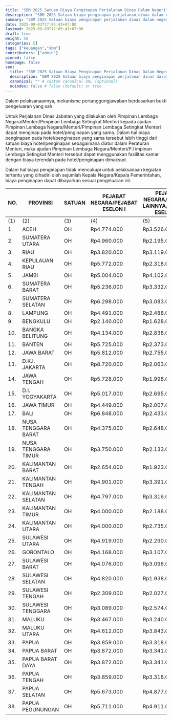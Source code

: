```yaml
---
title: "SBM 2025 Satuan Biaya Penginapan Perjalanan Dinas Dalam Negeri"
description: "SBM 2025 Satuan biaya penginapan perjalanan dinas dalam negeri merupakan satuan biaya yang digunakan untuk kebutuhan biaya menginap dalam rangka pelaksanaan perjalanan dinas dalam negeri."
summary: "SBM 2025 Satuan biaya penginapan perjalanan dinas dalam negeri merupakan satuan biaya yang digunakan untuk kebutuhan biaya menginap dalam rangka pelaksanaan perjalanan dinas dalam negeri."
date: 2025-09-03T17:05:43+07:00
lastmod: 2025-09-03T17:05:43+07:00
draft: true
weight: 50
categories: []
tags: ["keuangan","sbm"]
contributors: ["admin"]
pinned: false
homepage: false
seo:
  title: "SBM 2025 Satuan Biaya Penginapan Perjalanan Dinas Dalam Negeri" # custom title (optional)
  description: "SBM 2025 Satuan biaya penginapan perjalanan dinas dalam negeri merupakan satuan biaya yang digunakan untuk kebutuhan biaya menginap dalam rangka pelaksanaan perjalanan dinas dalam negeri." # custom description (recommended)
  canonical: "" # custom canonical URL (optional)
  noindex: false # false (default) or true
---
```


Dalam pelaksanaannya, mekanisme pertanggungjawaban berdasarkan bukti pengeluaran yang sah.

Untuk Perjalanan Dinas Jabatan yang dilakukan oleh Pimpinan Lembaga Negara/Menteri/Pimpinan Lembaga Setingkat Menteri kepada ajudan Pimpinan Lembaga Negara/Menteri/Pimpinan Lembaga Setingkat Menteri dapat menginap pada hotel/penginapan yang sama. Dalam hal biaya penginapan pada hotel/penginapan yang sama tersebut lebih tinggi dari satuan biaya hotel/penginapan sebagaimana diatur dalam Peraturan Menteri, maka ajudan Pimpinan Lembaga Negara/Menteri/P.l impinan Lembaga Setingkat Menteri tersebut dapat menggunakan fasilitas kamar dengan biaya terendah pada hotel/penginapan dimaksud.

Dalam hal biaya penginapan tidak mencukupi untuk pelaksanaan kegiatan tertentu yang dihadiri oleh sejumlah Kepala Negara/Kepala Pemerintahan, biaya penginapan dapat dibayarkan sesuai pengeluaran riil.

| NO. | PROVINSI            | SATUAN | PEJABAT NEGARA/PEJABAT ESELON I | PEJABAT NEGARA/PEJABAT LAINNYA/PEJABAT ESELON II | PEJABAT ESELON III/GOLONGAN IV | PEJABAT ESELON IV/GOLONGAN III/II/I |
| --- | ------------------- | ------ | ------------------------------- | ------------------------------------------------ | ------------------------------ | ----------------------------------- |
| (1) | (2)                 | (3)    | (4)                             | (5)                                              | (6)                            | (7)                                 |
| 1.  | ACEH                | OH     | Rp4.774.000                     | Rp3.526.000                                      | Rp1.578.000                    | Rp770.000                           |
| 2.  | SUMATERA UTARA      | OH     | Rp4.960.000                     | Rp2.195.000                                      | Rp1.188.000                    | Rp699.000                           |
| 3.  | RIAU                | OH     | Rp3.820.000                     | Rp3.119.000                                      | Rp1.650.000                    | Rp852.000                           |
| 4.  | KEPULAUAN RIAU      | OH     | Rp5.772.000                     | Rp2.318.000                                      | Rp1.297.000                    | Rp792.000                           |
| 5.  | JAMBI               | OH     | Rp5.004.000                     | Rp4.102.000                                      | Rp1.225.000                    | Rp580.000                           |
| 6.  | SUMATERA BARAT      | OH     | Rp5.236.000                     | Rp3.332.000                                      | Rp1.353.000                    | Rp701.000                           |
| 7.  | SUMATERA SELATAN    | OH     | Rp6.298.000                     | Rp3.083.000                                      | Rp1.966.000                    | Rp861.000                           |
| 8.  | LAMPUNG             | OH     | Rp4.491.000                     | Rp2.488.000                                      | Rp1.539.000                    | Rp580.000                           |
| 9.  | BENGKULU            | OH     | Rp2.140.000                     | Rp1.628.000                                      | Rp1.546.000                    | Rp692.000                           |
| 10. | BANGKA BELITUNG     | OH     | Rp4.134.000                     | Rp2.838.000                                      | Rp1.957.000                    | Rp676.000                           |
| 11. | BANTEN              | OH     | Rp5.725.000                     | Rp2.373.000                                      | Rp1.301.000                    | Rp724.000                           |
| 12. | JAWA BARAT          | OH     | Rp5.812.000                     | Rp2.755.000                                      | Rp1.298.000                    | Rp686.000                           |
| 13. | D.K.I. JAKARTA      | OH     | Rp8.720.000                     | Rp2.063.000                                      | Rp992.000                      | Rp730.000                           |
| 14. | JAWA TENGAH         | OH     | Rp5.728.000                     | Rp1.998.000                                      | Rp1.201.000                    | Rp810.000                           |
| 15. | D.I. YOGYAKARTA     | OH     | Rp5.017.000                     | Rp2.695.000                                      | Rp1.495.000                    | Rp845.000                           |
| 16. | JAWA TIMUR          | OH     | Rp4.449.000                     | Rp2.007.000                                      | Rp1.153.000                    | Rp814.000                           |
| 17. | BALI                | OH     | Rp6.848.000                     | Rp2.433.000                                      | Rp1.685.000                    | Rp1.138.000                         |
| 18. | NUSA TENGGARA BARAT | OH     | Rp4.375.000                     | Rp2.648.000                                      | Rp1.418.000                    | Rp907.000                           |
| 19. | NUSA TENGGARA TIMUR | OH     | Rp3.750.000                     | Rp2.133.000                                      | Rp1.355.000                    | Rp688.000                           |
| 20. | KALIMANTAN BARAT    | OH     | Rp2.654.000                     | Rp1.923.000                                      | Rp1.125.000                    | Rp538.000                           |
| 21. | KALIMANTAN TENGAH   | OH     | Rp4.901.000                     | Rp3.391.000                                      | Rp1.160.000                    | Rp659.000                           |
| 22. | KALIMANTAN SELATAN  | OH     | Rp4.797.000                     | Rp3.316.000                                      | Rp1.500.000                    | Rp697.000                           |
| 23. | KALIMANTAN TIMUR    | OH     | Rp4.000.000                     | Rp2.188.000                                      | Rp1.507.000                    | Rp804.000                           |
| 24. | KALIMANTAN UTARA    | OH     | Rp4.000.000                     | Rp2.735.000                                      | Rp1.507.000                    | Rp904.000                           |
| 25. | SULAWESI UTARA      | OH     | Rp4.919.000                     | Rp2.290.000                                      | Rp1.270.000                    | Rp978.000                           |
| 26. | GORONTALO           | OH     | Rp4.168.000                     | Rp3.107.000                                      | Rp1.606.000                    | Rp955.000                           |
| 27. | SULAWESI BARAT      | OH     | Rp4.076.000                     | Rp3.098.000                                      | Rp1.344.000                    | Rp704.000                           |
| 28. | SULAWESI SELATAN    | OH     | Rp4.820.000                     | Rp1.938.000                                      | Rp1.423.000                    | Rp745.000                           |
| 29. | SULAWESI TENGAH     | OH     | Rp2.309.000                     | Rp2.027.000                                      | Rp1.679.000                    | Rp951.000                           |
| 30. | SULAWESI TENGGARA   | OH     | Rp3.089.000                     | Rp2.574.000                                      | Rp1.297.000                    | Rp786.000                           |
| 31. | MALUKU              | OH     | Rp3.467.000                     | Rp3.240.000                                      | Rp1.059.000                    | Rp667.000                           |
| 32. | MALUKU UTARA        | OH     | Rp4.612.000                     | Rp3.843.000                                      | Rp1.160.000                    | Rp654.000                           |
| 33. | PAPUA               | OH     | Rp3.859.000                     | Rp3.318.000                                      | Rp2.521.000                    | Rp1.038.000                         |
| 34. | PAPUA BARAT         | OH     | Rp3.872.000                     | Rp3.341.000                                      | Rp2.056.000                    | Rp967.000                           |
| 35. | PAPUA BARAT DAYA    | OH     | Rp3.872.000                     | Rp3.341.000                                      | Rp2.056.000                    | Rp967.000                           |
| 36. | PAPUA TENGAH        | OH     | Rp3.859.000                     | Rp3.318.000                                      | Rp2.521.000                    | Rp1.038.000                         |
| 37. | PAPUA SELATAN       | OH     | Rp5.673.000                     | Rp4.877.000                                      | Rp3.706.000                    | Rp1.526.000                         |
| 38. | PAPUA PEGUNUNGAN    | OH     | Rp5.711.000                     | Rp4.911.000                                      | Rp3.731.000                    | Rp1.536.000                         |
